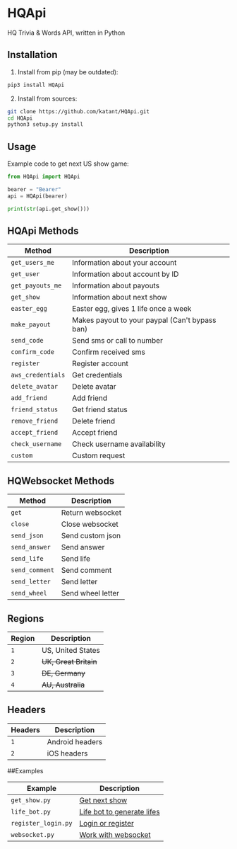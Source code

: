 # HQApi
HQ Trivia & Words API, written in Python

## Installation
1. Install from pip (may be outdated):
```bash
pip3 install HQApi
```

2. Install from sources:
```bash
git clone https://github.com/katant/HQApi.git
cd HQApi
python3 setup.py install
```

## Usage
Example code to get next US show game:
```python
from HQApi import HQApi

bearer = "Bearer"
api = HQApi(bearer)

print(str(api.get_show()))
```

## HQApi Methods
| Method             | Description                                       |
|--------------------|---------------------------------------------------|
| `get_users_me`     | Information about your account                    |
| `get_user`         | Information about account by ID                   |
| `get_payouts_me`   | Information about payouts                         |
| `get_show`         | Information about next show                       |
| `easter_egg`       | Easter egg, gives 1 life once a week              |
| `make_payout`      | Makes payout to your paypal (Can't bypass ban)    |
| `send_code`        | Send sms or call to number                        |
| `confirm_code`     | Confirm received sms                              |
| `register`         | Register account                                  |
| `aws_credentials`  | Get credentials                                   |
| `delete_avatar`    | Delete avatar                                     |
| `add_friend`       | Add friend                                        |
| `friend_status`    | Get friend status                                 |
| `remove_friend`    | Delete friend                                     |
| `accept_friend`    | Accept friend                                     |
| `check_username`   | Check username availability                       |
| `custom`           | Custom request                                    |

## HQWebsocket Methods
| Method             | Description        |
|--------------------|--------------------|
| `get`              | Return websocket   |
| `close`            | Close websocket    |
| `send_json`        | Send custom json   |
| `send_answer`      | Send answer        |
| `send_life`        | Send life          |
| `send_comment`     | Send comment       |
| `send_letter`      | Send letter        |
| `send_wheel`       | Send wheel letter  |

## Regions
| Region | Description           |
|--------|-----------------------|
| `1`    | US, United States     |
| `2`    | ~~UK, Great Britain~~ |
| `3`    | ~~DE, Germany~~       |
| `4`    | ~~AU, Australia~~     |

## Headers
| Headers | Description           |
|---------|-----------------------|
| `1`     | Android headers       |
| `2`     | iOS headers           |

##Examples

| Example             | Description                                                                                    |
|---------------------|------------------------------------------------------------------------------------------------|
| `get_show.py`       | [Get next show](https://github.com/katant/HQApi/blob/master/examples/get_show.py)              |
| `life_bot.py`       | [Life bot to generate lifes](https://github.com/katant/HQApi/blob/master/examples/life_bot.py) |
| `register_login.py` | [Login or register](https://github.com/katant/HQApi/blob/master/examples/register_login.py)    |
| `websocket.py`      | [Work with websocket](https://github.com/katant/HQApi/blob/master/examples/websocket.py)       |